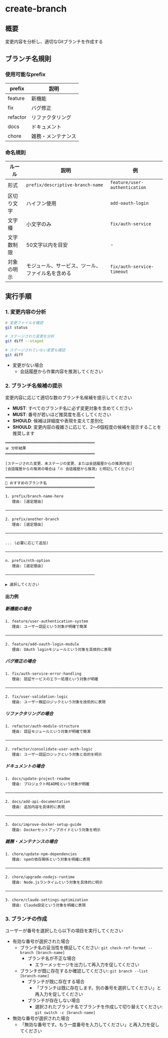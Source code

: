 # create-branch

## 概要

変更内容を分析し、適切なGitブランチを作成する

## ブランチ名規則

### 使用可能なprefix

| prefix | 説明 |
|---|---|
| feature | 新機能 |
| fix | バグ修正 |
| refactor | リファクタリング |
| docs | ドキュメント |
| chore | 雑務・メンテナンス |

### 命名規則

| ルール | 説明 | 例 |
|---|---|---|
| 形式 | `prefix/descriptive-branch-name` | `feature/user-authentication` |
| 区切り文字 | ハイフン使用 | `add-oauth-login` |
| 文字種 | 小文字のみ | `fix/auth-service` |
| 文字数制限 | 50文字以内を目安 | - |
| 対象の明示 | モジュール、サービス、ツール、ファイル名を含める | `fix/auth-service-timeout` |

## 実行手順

### 1. 変更内容の分析

```bash
# 変更ファイルを確認
git status

# ステージされた変更を分析
git diff --staged

# ステージされていない変更も確認
git diff
```

- 変更がない場合
  - 会話履歴から作業内容を推測してください

### 2. ブランチ名候補の提示

変更内容に応じて適切な数のブランチ名候補を提示してください

- **MUST**: すべてのブランチ名に必ず変更対象を含めてください
- **MUST**: 番号が若いほど推奨度を高くしてください
- **SHOULD**: 候補は詳細度や表現を変えて差別化
- **SHOULD**: 変更内容の複雑さに応じて、2〜6個程度の候補を提示することを推奨します

```text
════════════════════════════════════════
📊 分析結果
════════════════════════════════════════

[ステージされた変更、未ステージの変更、または会話履歴からの推測内容]
[会話履歴からの推測の場合は「※ 会話履歴から推測」と明記してください]

════════════════════════════════════════
🔀 おすすめのブランチ名
════════════════════════════════════════

1. prefix/branch-name-here
   理由: [選定理由]

────────────────────────────────────────────────────────────────────────────────

2. prefix/another-branch
   理由: [選定理由]

────────────────────────────────────────────────────────────────────────────────

... (必要に応じて追加)

────────────────────────────────────────────────────────────────────────────────

n. prefix/nth-option
   理由: [選定理由]

────────────────────────────────────────

▶ 選択してください
```

#### 出力例

##### 新機能の場合

```text
1. feature/user-authentication-system
   理由: ユーザー認証という対象が明確で簡潔

────────────────────────────────────────────────────────────────────────────────

2. feature/add-oauth-login-module
   理由: OAuth loginモジュールという対象を具体的に表現
```

##### バグ修正の場合

```text
1. fix/auth-service-error-handling
   理由: 認証サービスのエラー処理という対象が明確

────────────────────────────────────────────────────────────────────────────────

2. fix/user-validation-logic
   理由: ユーザー検証ロジックという対象を技術的に表現
```

##### リファクタリングの場合

```text
1. refactor/auth-module-structure
   理由: 認証モジュールという対象が明確で簡潔

────────────────────────────────────────────────────────────────────────────────

2. refactor/consolidate-user-auth-logic
   理由: ユーザー認証ロジックという対象と目的を明示
```

##### ドキュメントの場合

```text
1. docs/update-project-readme
   理由: プロジェクトREADMEという対象が明確

────────────────────────────────────────────────────────────────────────────────

2. docs/add-api-documentation
   理由: 追加内容を具体的に表現

────────────────────────────────────────────────────────────────────────────────

3. docs/improve-docker-setup-guide
   理由: Dockerセットアップガイドという対象を明示
```

##### 雑務・メンテナンスの場合

```text
1. chore/update-npm-dependencies
   理由: npmの依存関係という対象を明確に表現

────────────────────────────────────────────────────────────────────────────────

2. chore/upgrade-nodejs-runtime
   理由: Node.jsランタイムという対象を具体的に明示

────────────────────────────────────────────────────────────────────────────────

3. chore/claude-settings-optimization
   理由: Claude設定という対象を明確に表現
```

### 3. ブランチの作成

ユーザーが番号を選択したら以下の項目を実行してください

- 有効な番号が選択された場合
  - ブランチ名の妥当性を検証してください: `git check-ref-format --branch [branch-name]`
    - ブランチ名が不正な場合
      - エラーメッセージを出力して再入力を促してください
  - ブランチが既に存在するか確認してください: `git branch --list [branch-name]`
    - ブランチが既に存在する場合
      - 「ブランチは既に存在します。別の番号を選択してください」と再入力を促してください
    - ブランチが存在しない場合
      - 選択されたブランチ名でブランチを作成して切り替えてください: `git switch -c [branch-name]`
- 無効な番号が選択された場合
  - 「無効な番号です。もう一度番号を入力してください」と再入力を促してください
